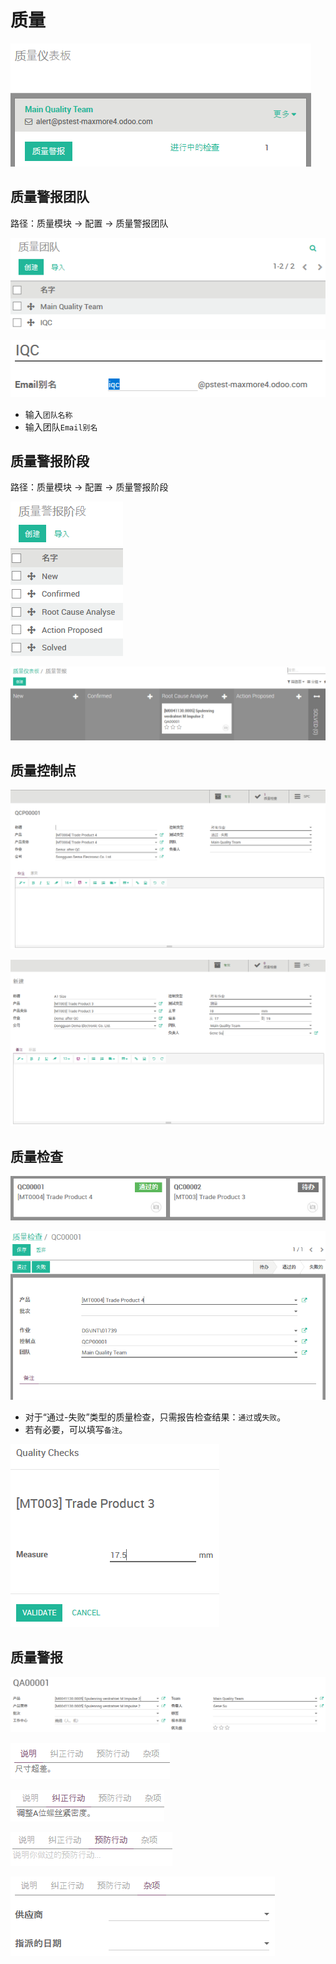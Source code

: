 # 质量

![质量仪表板](_images/Quality.PNG)

## 质量警报团队

路径：质量模块 -> 配置 -> 质量警报团队

![质量警报团队：列表](_images/Quality2.PNG)

![质量警报团队：新建](_images/Quality1.PNG)

* 输入`团队名称`
* 输入团队`Email别名`

## 质量警报阶段

路径：质量模块 -> 配置 -> 质量警报阶段

![质量警报阶段：列表](_images/Quality3.PNG)

![质量警报阶段：仪表板](_images/Quality4.PNG)

## 质量控制点

![质量控制点：通过-失败](_images/Quality5.PNG)

![质量控制点：测量](_images/Quality8.PNG)

## 质量检查

![质量检查](_images/Quality6.PNG)

![质量检查：通过-失败](_images/Quality7.PNG)

* 对于“通过-失败”类型的质量检查，只需报告检查结果：`通过`或`失败`。
* 若有必要，可以填写`备注`。

![质量检查：测量](_images/Quality9.PNG)

## 质量警报

![质量警报](_images/Quality10.PNG)

![质量警报：说明](_images/Quality11.PNG)

![质量警报：纠正行动](_images/Quality12.PNG)

![质量警报：预防行动](_images/Quality13.PNG)

![质量警报：杂项](_images/Quality14.PNG)
